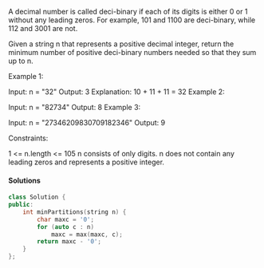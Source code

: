 A decimal number is called deci-binary if each of its digits is either 0 or 1 without any leading zeros. For example, 101 and 1100 are deci-binary, while 112 and 3001 are not.

Given a string n that represents a positive decimal integer, return the minimum number of positive deci-binary numbers needed so that they sum up to n.

 

Example 1:

Input: n = "32"
Output: 3
Explanation: 10 + 11 + 11 = 32
Example 2:

Input: n = "82734"
Output: 8
Example 3:

Input: n = "27346209830709182346"
Output: 9
 

Constraints:

1 <= n.length <= 105
n consists of only digits.
n does not contain any leading zeros and represents a positive integer.


#### Solutions

```c++
class Solution {
public:
    int minPartitions(string n) {
        char maxc = '0';
        for (auto c : n)
            maxc = max(maxc, c);
        return maxc - '0';
    }
};
```